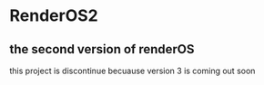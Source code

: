 # RenderOS2
the second version of renderOS
-------------------------------------------------------------------------------------------------------------------------------------------------------------------------------
this project is discontinue becuause version 3 is coming out soon
